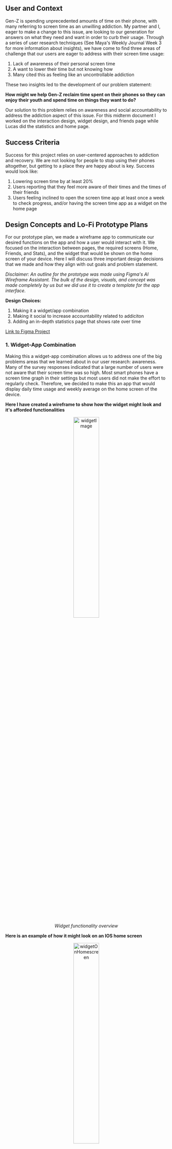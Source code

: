## User and Context

Gen-Z is spending unprecedented amounts of time on their phone, with many referring to screen time as an unwilling addiction. My partner and I, eager to make a change to this issue, are looking to our generation for answers on what they need and want in order to curb their usage. Through a series of user research techniques (See Maya's Weekly Journal Week 3 for more information about insights), we have come to find three areas of challenge that our users are eager to address with their screen time usage: 

1. Lack of awareness of their personal screen time 
2. A want to lower their time but not knowing how
3. Many cited this as feeling like an uncontrollable addiction

These two insights led to the development of our problem statement:

**How might we help Gen-Z reclaim time spent on their phones so they can enjoy their youth and spend time on things they want to do?**

Our solution to this problem relies on awareness and social accountability to address the addiction aspect of this issue. 
For this midterm document I worked on the interaction design, widget design, and friends page while Lucas did the statistics and home page. 

## Success Criteria

Success for this project relies on user-centered approaches to addiction and recovery. We are not looking for people to stop using their phones altogether, but getting to a place they are happy about is key. Success would look like:
1. Lowering screen time by at least 20%
2. Users reporting that they feel more aware of their times and the times of their friends
3. Users feeling inclined to open the screen time app at least once a week to check progress, and/or having the screen time app as a widget on the home page

## Design Concepts and Lo-Fi Prototype Plans 

For our prototype plan, we made a wireframe app to communicate our desired functions on the app and how a user would interact with it. We focused on the interaction between pages, the required screens (Home, Friends, and Stats), and the widget that would be shown on the home screen of your device. Here I will discuss three important design decisions that we made and how they align with out goals and problem statement. 

_Disclaimer: An outline for the prototype was made using Figma's AI Wireframe Assistant. The bulk of the design, visuals, and concept was made completely by us but we did use it to create a template for the app interface._  

**Design Choices:**
1. Making it a widget/app combination
2. Making it social to increase accountability related to addiciton
3. Adding an in-depth statistics page that shows rate over time 

[Link to Figma Project](https://www.figma.com/design/YsV741BtZr4vviMWGTv08Z/Unplug?node-id=0-1&t=ErSZV50v68XLT3qO-1)

### 1. Widget-App Combination
Making this a widget-app combination allows us to address one of the big problems areas that we learned about in our user research: awareness. Many of the survey responses indicated that a large number of users were not aware that their screen time was so high. Most smart phones have a screen time graph in their settings but most users did not make the effort to regularly check. Therefore, we decided to make this an app that would display daily time usage and weekly average on the home screen of the device. 

**Here I have created a wireframe to show how the widget might look and it's afforded functionalities**

<div align="center">

<img src="/Media/WidgetFunctionality.png" alt="widgetImage" width="40%" />

<p><em>Widget functionality overview</em></p>

</div>

**Here is an example of how it might look on an IOS home screen**

<div align="center">

<img src="/Media/WidgetOnIOS.png" alt="widgetOnHomescreen" width="40%" />

<p><em>Widget displayed on the iOS home screen</em></p>

</div>

### 2. Making it Social 
A large part of this project focuses on how accountability can help people with addiction. We have added a function where users' screen times are shared with their friends and so they can see how their time compares to the people around them. We have included visuals to help with a quick visual comparison of times between people. 

<div align="center">

<img src="/Media/FriendsPage.png" alt="friendsPage" width="40%" />

<p><em>Figure 3: Friends page overview</em></p>

</div>


### 3. Adding long-term in-depth descriptions

The last important page of our app is the in-depth statistics page. This page collects data from each week and tracks it over the months that you have had the app. The goal of this page is to provide long-term awareness for their patterns of use and how much time it is taking out of their lives over the long term. It is not supposed to be a scare tactic but instead is supposed to provide an accurate view of their usage.

**Here is an image of the Stats page the Lucas designed that tracks usage by what apps are being used the most**

<div align="center">

<img src="/Media/StatsPage.png" alt="statspage" width="40%" />

<p><em>Friends Page</em></p>

</div>

**Here Lucas has created pages for daily, weekly, and monthly charts tracking usage over those time periods. These pages also include the total amount of screen time per week and month. This metric is something that we have not seen included in many screen time tracking applications, and we believe it is a very missed opportunity to increase awareness about actual total times that people are spending on phones.**

<div align="center">

<img src="/Media/WeeklyMonthlyPage.png" alt="monthlypage" width="40%" />

<p><em>Monthly and Weekly Long Term Tracking</em></p>

</div>

## Usability Aspects

Here, we have added a home screen and a map detailing the interaction of the different pages and how a user may experience the app. Our goal is to make it simple and easy to use with a front page dashboard that can give you immediate insights. This should hopefully lower the amount of time you need to have the app open. 


<div align="center">

<img src="/Media/HomeScreen.png" alt="homescreen" width="40%" />

<p><em>Home Screen Example</em></p>

</div>


<div align="center">

<img src="/Media/InteractionsBetweenScreens.png" alt="monthlypage" width="40%" />

<p><em>Screen Interaction Map</em></p>

</div>

## Future Objectives

With this wire frame, we are aiming to work out the usability issues associated with this app. In order to achieve our success measures, we are planning on conducting further interviews with people from our target users to discuss its feasibility and their overall willingness and eagerness to use the app. A primary concern is the amount of features that we have given the app currently, which may impede on its goal of lower screen time. The next iteration will involve a higher fidelity prototype with input from potential users as to which features they care about and which they do not.  


